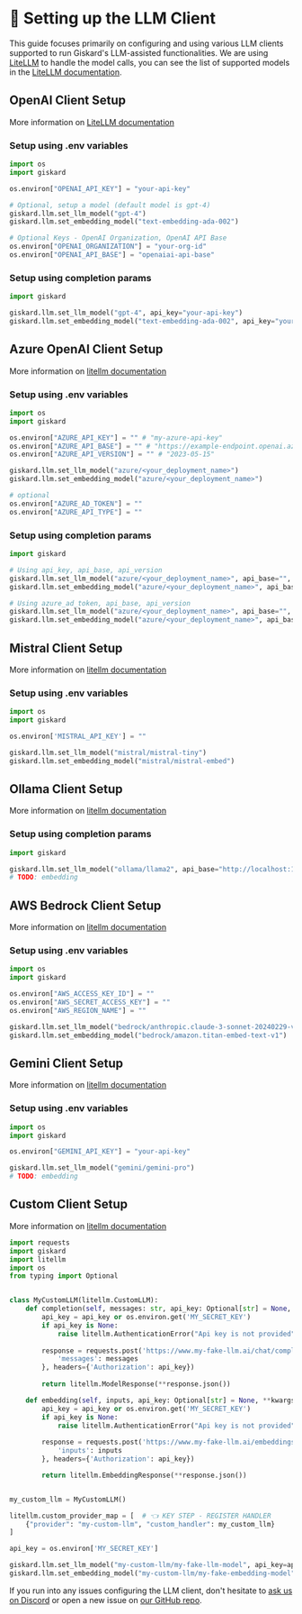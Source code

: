# 🤖 Setting up the LLM Client

This guide focuses primarily on configuring and using various LLM clients supported to run Giskard's LLM-assisted functionalities. We are using [LiteLLM](https://github.com/BerriAI/litellm) to handle the model calls, you can see the list of supported models in the [LiteLLM documentation](https://docs.litellm.ai/docs/providers).

## OpenAI Client Setup

More information on [LiteLLM documentation](https://docs.litellm.ai/docs/providers/openai)

### Setup using .env variables

```python
import os
import giskard

os.environ["OPENAI_API_KEY"] = "your-api-key"

# Optional, setup a model (default model is gpt-4)
giskard.llm.set_llm_model("gpt-4")
giskard.llm.set_embedding_model("text-embedding-ada-002")

# Optional Keys - OpenAI Organization, OpenAI API Base
os.environ["OPENAI_ORGANIZATION"] = "your-org-id"
os.environ["OPENAI_API_BASE"] = "openaiai-api-base"
```

### Setup using completion params

```python
import giskard

giskard.llm.set_llm_model("gpt-4", api_key="your-api-key")
giskard.llm.set_embedding_model("text-embedding-ada-002", api_key="your-api-key")
```

## Azure OpenAI Client Setup

More information on [litellm documentation](https://docs.litellm.ai/docs/providers/azure)

### Setup using .env variables

```python
import os
import giskard

os.environ["AZURE_API_KEY"] = "" # "my-azure-api-key"
os.environ["AZURE_API_BASE"] = "" # "https://example-endpoint.openai.azure.com"
os.environ["AZURE_API_VERSION"] = "" # "2023-05-15"

giskard.llm.set_llm_model("azure/<your_deployment_name>")
giskard.llm.set_embedding_model("azure/<your_deployment_name>")

# optional
os.environ["AZURE_AD_TOKEN"] = ""
os.environ["AZURE_API_TYPE"] = ""
```

### Setup using completion params

```python
import giskard

# Using api_key, api_base, api_version
giskard.llm.set_llm_model("azure/<your_deployment_name>", api_base="", api_version="", api_key="")
giskard.llm.set_embedding_model("azure/<your_deployment_name>", api_base="", api_version="", api_key="")

# Using azure_ad_token, api_base, api_version
giskard.llm.set_llm_model("azure/<your_deployment_name>", api_base="", api_version="", azure_ad_token="")
giskard.llm.set_embedding_model("azure/<your_deployment_name>", api_base="", api_version="", azure_ad_token="")
```


## Mistral Client Setup

More information on [litellm documentation](https://docs.litellm.ai/docs/providers/mistral)

### Setup using .env variables

```python
import os
import giskard

os.environ['MISTRAL_API_KEY'] = ""

giskard.llm.set_llm_model("mistral/mistral-tiny")
giskard.llm.set_embedding_model("mistral/mistral-embed")

```

## Ollama Client Setup

More information on [litellm documentation](https://docs.litellm.ai/docs/providers/ollama)

### Setup using completion params

```python
import giskard

giskard.llm.set_llm_model("ollama/llama2", api_base="http://localhost:11434") # See supported models here: https://docs.litellm.ai/docs/providers/ollama#ollama-models
# TODO: embedding
```

## AWS Bedrock Client Setup

More information on [litellm documentation](https://docs.litellm.ai/docs/providers/bedrock)

### Setup using .env variables

```python
import os
import giskard

os.environ["AWS_ACCESS_KEY_ID"] = ""
os.environ["AWS_SECRET_ACCESS_KEY"] = ""
os.environ["AWS_REGION_NAME"] = ""

giskard.llm.set_llm_model("bedrock/anthropic.claude-3-sonnet-20240229-v1:0")
giskard.llm.set_embedding_model("bedrock/amazon.titan-embed-text-v1")
```

## Gemini Client Setup

More information on [litellm documentation](https://docs.litellm.ai/docs/providers/gemini)

### Setup using .env variables

```python
import os
import giskard

os.environ["GEMINI_API_KEY"] = "your-api-key"

giskard.llm.set_llm_model("gemini/gemini-pro")
# TODO: embedding
```

## Custom Client Setup

More information on [litellm documentation](https://docs.litellm.ai/docs/providers/custom_llm_server    )

```python
import requests
import giskard
import litellm
import os
from typing import Optional


class MyCustomLLM(litellm.CustomLLM):
    def completion(self, messages: str, api_key: Optional[str] = None, **kwargs) -> litellm.ModelResponse:
        api_key = api_key or os.environ.get('MY_SECRET_KEY')
        if api_key is None:
            raise litellm.AuthenticationError("Api key is not provided")
        
        response = requests.post('https://www.my-fake-llm.ai/chat/completion', json={
            'messages': messages
        }, headers={'Authorization': api_key})
        
        return litellm.ModelResponse(**response.json())

    def embedding(self, inputs, api_key: Optional[str] = None, **kwargs) -> litellm.EmbeddingResponse:
        api_key = api_key or os.environ.get('MY_SECRET_KEY')
        if api_key is None:
            raise litellm.AuthenticationError("Api key is not provided")
        
        response = requests.post('https://www.my-fake-llm.ai/embeddings', json={
            'inputs': inputs
        }, headers={'Authorization': api_key})

        return litellm.EmbeddingResponse(**response.json())


my_custom_llm = MyCustomLLM()

litellm.custom_provider_map = [  # 👈 KEY STEP - REGISTER HANDLER
    {"provider": "my-custom-llm", "custom_handler": my_custom_llm}
]

api_key = os.environ['MY_SECRET_KEY']

giskard.llm.set_llm_model("my-custom-llm/my-fake-llm-model", api_key=api_key)
giskard.llm.set_embedding_model("my-custom-llm/my-fake-embedding-model", api_key=api_key)


```

If you run into any issues configuring the LLM client, don't hesitate to [ask us on Discord](https://discord.com/invite/ABvfpbu69R) or open a new issue on [our GitHub repo](https://github.com/Giskard-AI/giskard).
